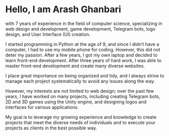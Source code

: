 # Hello, I am Arash Ghanbari
with 7 years of experience in the field of computer science, specializing in web design and development, game development, Telegram bots, logo design, and User Interface (UI) creation. 

I started programming in Python at the age of 9, and since I didn’t have a computer, I had to use my mobile phone for coding. However, this did not deter my passion. After a few years, I got my own laptop and decided to learn front-end development. After three years of hard work, I was able to master front-end development and create many diverse websites.

I place great importance on being organized and tidy, and I always strive to manage each project systematically to avoid any issues along the way.

However, my interests are not limited to web design; over the past few years, I have worked on many projects, including creating Telegram bots, 2D and 3D games using the Unity engine, and designing logos and interfaces for various applications. 

My goal is to leverage my growing experience and knowledge to create projects that meet the diverse needs of individuals and to execute your projects as clients in the best possible way.
